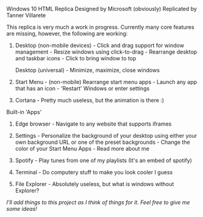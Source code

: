 Windows 10 HTML Replica
Designed by Microsoft (obviously)
Replicated by Tanner Villarete

This replica is very much a work in progress. Currently many core features are missing, however, the following are working:

  1. Desktop (non-mobile devices)
    - Click and drag support for window management
    - Resize windows using click-to-drag
    - Rearrange desktop and taskbar icons
    - Click to bring window to top
    
     Desktop (universal)
    - Minimize, maximize, close windows
 
  2. Start Menu
    - (non-mobile) Rearrange start menu apps
    - Launch any app that has an icon
    - 'Restart' Windows or enter settings
    
  3. Cortana
    - Pretty much useless, but the animation is there :)
    
  Built-in 'Apps'
  1. Edge browser 
    - Navigate to any website that supports iframes
    
  2. Settings
    - Personalize the background of your desktop using either your own background URL
      or one of the preset backgrounds
    - Change the color of your Start Menu Apps
    - Read more about me
    
  3. Spotify
    - Play tunes from one of my playlists (It's an embed of spotify)
    
  4. Terminal
    - Do computery stuff to make you look cooler I guess
    
  5. File Explorer
    - Absolutely useless, but what is windows without Explorer?
    
  *I'll add things to this project as I think of things for it. Feel free to give me some ideas!*

